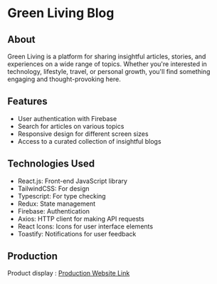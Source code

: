 # Green Living Blog

## About

Green Living is a platform for sharing insightful articles, stories, and experiences on a wide range of topics. Whether you're interested in technology, lifestyle, travel, or personal growth, you'll find something engaging and thought-provoking here.


## Features

- User authentication with Firebase
- Search for articles on various topics
- Responsive design for different screen sizes
- Access to a curated collection of insightful blogs

## Technologies Used

- React.js: Front-end JavaScript library
- TailwindCSS: For design
- Typescript: For type checking
- Redux: State management 
- Firebase: Authentication
- Axios: HTTP client for making API requests
- React Icons: Icons for user interface elements
- Toastify: Notifications for user feedback

## Production

Product display : [Production Website Link](https://green-living-eta.vercel.app/)

